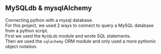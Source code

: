 ## MySQLdb & mysqlAlchemy
Connecting python with a mysql database.  
For this project, we used 2 ways to connect to query a MySQL database from a python script.  
First we used the `MySQLdb` module and wrote SQL statements.  
Then we used the `sqlachemy` ORM module and only used a more pythonic object notation.  


